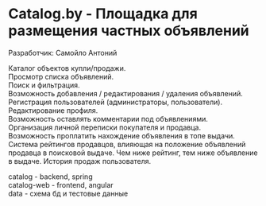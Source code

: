 # Catalog.by - Площадка для размещения частных объявлений  
Разработчик: Самойло Антоний  

Каталог объектов купли/продажи.    
Просмотр списка объявлений.  
Поиск и фильтрация.  
Возможность добавления / редактирования / удаления объявлений.  
Регистрация пользователей (администраторы, пользователи).  
Редактирование профиля.  
Возможность оставлять комментарии под объявлениями.  
Организация личной переписки покупателя и продавца.    
Возможность проплатить нахождение объявления в топе выдачи.  
Система рейтингов продавцов, влияющая на положение объявлений продавца в поисковой выдаче.
Чем ниже рейтинг, тем ниже объявление в выдаче.
История продаж пользователя. 

catalog - backend, spring  
catalog-web - frontend, angular  
data - схема бд и тестовые данные  
